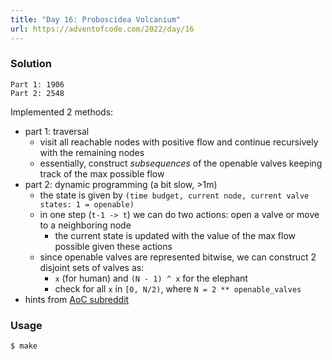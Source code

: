 ```yaml
---
title: "Day 16: Proboscidea Volcanium"
url: https://adventofcode.com/2022/day/16
---
```


### Solution
```
Part 1: 1906
Part 2: 2548
```
Implemented 2 methods:
- part 1: traversal
    - visit all reachable nodes with positive flow and continue recursively with the remaining nodes
    - essentially, construct _subsequences_ of the openable valves keeping track of the max possible flow
- part 2: dynamic programming (a bit slow, >1m)
    - the state is given by `(time budget, current node, current valve states: 1 = openable)`
    - in one step (`t-1 -> t`) we can do two actions: open a valve or move to a neighboring node
        - the current state is updated with the value of the max flow possible given these actions
    - since openable valves are represented bitwise, we can construct 2 disjoint sets of valves as:
        - `x` (for human) and `(N - 1) ^ x` for the elephant
        - check for all `x` in `[0, N/2)`, where `N = 2 ** openable_valves`
- hints from [AoC subreddit](https://www.reddit.com/r/adventofcode/comments/zn6k1l/2022_day_16_solutions)

### Usage
```
$ make
```
